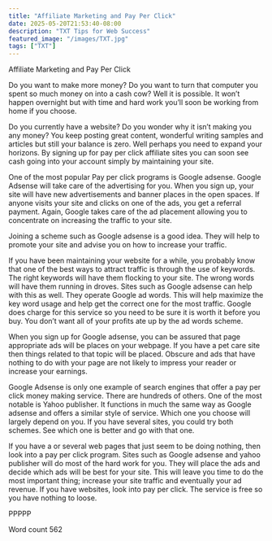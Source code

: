 ```yaml
---
title: "Affiliate Marketing and Pay Per Click"
date: 2025-05-20T21:53:40-08:00
description: "TXT Tips for Web Success"
featured_image: "/images/TXT.jpg"
tags: ["TXT"]
---
```


Affiliate Marketing and Pay Per Click

Do you want to make more money? Do you want to turn that computer you spent so much money on into a cash cow? Well it is possible. It won’t happen overnight but with time and hard work you’ll soon be working from home if you choose. 

Do you currently have a website? Do you wonder why it isn’t making you any money? You keep posting great content, wonderful writing samples and articles but still your balance is zero. Well perhaps you need to expand your horizons. By signing up for pay per click affiliate sites you can soon see cash going into your account simply by maintaining your site.

One of the most popular Pay per click programs is Google adsense. Google Adsense will take care of the advertising for you. When you sign up, your site will have new advertisements and banner places in the open spaces. If anyone visits your site and clicks on one of the ads, you get a referral payment. Again, Google takes care of the ad placement allowing you to concentrate on increasing the traffic to your site.

Joining a scheme such as Google adsense is a good idea. They will help to promote your site and advise you on how to increase your traffic. 

If you have been maintaining your website for a while, you probably know that one of the best ways to attract traffic is through the use of keywords. The right keywords will have them flocking to your site. The wrong words will have them running in droves. Sites such as Google adsense can help with this as well. They operate Google ad words. This will help maximize the key word usage and help get the correct one for the most traffic. Google does charge for this service so you need to be sure it is worth it before you buy. You don’t want all of your profits ate up by the ad words scheme.

When you sign up for Google adsense, you can be assured that page appropriate ads will be places on your webpage. If you have a pet care site then things related to that topic will be placed. Obscure and ads that have nothing to do with your page are not likely to impress your reader or increase your earnings.

Google Adsense is only one example of search engines that offer a pay per click money making service. There are hundreds of others. One of the most notable is Yahoo publisher. It functions in much the same way as Google adsense and offers a similar style of service. Which one you choose will largely depend on you. If you have several sites, you could try both schemes. See which one is better and go with that one.

If you have a or several web pages that just seem to be doing nothing, then look into a pay per click program. Sites such as Google adsense and yahoo publisher will do most of the hard work for you. They will place the ads and decide which ads will be best for your site. This will leave you time to do the most important thing; increase your site traffic and eventually your ad revenue. If you have websites, look into pay per click. The service is free so you have nothing to loose.

PPPPP

Word count 562
